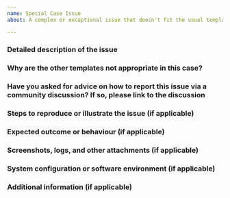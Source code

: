 ```yaml
---
name: Special Case Issue
about: A complex or exceptional issue that doesn't fit the usual templates

---
```


<!-- 
Please read the text in this edit field before filling it in. 
If your issue doesn't neatly fit into either the bug report or feature request categories, and it involves a more complex or unique scenario, use this template. 
Before proceeding, please review the existing templates to ensure that those do not better suit your needs:
- Bug Report Template: https://github.com/nvaccess/nvda/issues/new?template=bug_report.md
- Feature Request Template: https://github.com/nvaccess/nvda/issues/new?template=feature_request.md

If required information is not provided when requested, the issue may be closed.
For guidance on how to fill in this template, including how to provide the required files, please see:
https://github.com/nvaccess/nvda/blob/master/projectDocs/issues/githubIssueTemplateExplanationAndExamples.md

Please also note that the NVDA project has a Citizen and Contributor Code of Conduct which can be found at https://github.com/nvaccess/nvda/blob/master/CODE_OF_CONDUCT.md. 
NV Access expects that all contributors and other community members read and abide by the rules set out in this document while participating or contributing to this project. 
This includes creating or commenting on issues and pull requests.

Questions below start with multiple hash symbols (#). 
Please place your answers and information on the blank line below each question.
-->

### Detailed description of the issue
<!--
Provide a detailed description of the issue you are reporting. 
Include specific details to help us understand the context.
-->

### Why are the other templates not appropriate in this case?
<!--
Explain why this issue cannot be addressed using the standard bug report or feature request templates.
-->

### Have you asked for advice on how to report this issue via a community discussion? If so, please link to the discussion
<!--
Mention if you have sought advice or shared this issue in community discussions before creating this issue ticket. 
Include links to discussion threads if applicable, for example:
- https://github.com/nvaccess/nvda/discussions
- https://nvda.groups.io/g/nvda
-->

### Steps to reproduce or illustrate the issue (if applicable)
<!--
If possible, provide steps to demonstrate or reproduce the issue. 
If this or the following sections are not applicable, write "N/A."
-->

### Expected outcome or behaviour (if applicable)
<!--
Describe what you expected to happen or how you expect the project to handle this kind of issue.
-->

### Screenshots, logs, and other attachments (if applicable)
<!--
Attach any relevant screenshots, logs, or files that would help in diagnosing or understanding the issue.
-->

### System configuration or software environment (if applicable)
<!--
Include details about your environment where relevant (e.g., operating system, NVDA version, other relevant software).
-->

### Additional information (if applicable)
<!--
Provide any additional context or information that you think may be helpful for understanding or resolving the issue.
-->

